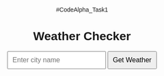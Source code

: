 #CodeAlpha_Task1
<!DOCTYPE html>
<html>
<head>
  <title>Weather App</title>
  <style>
    body {
      font-family: Arial;
      text-align: center;
      margin-top: 50px;
    }
    input, button {
      padding: 10px;
      font-size: 16px;
    }
    #weather-info {
      margin-top: 20px;
      font-size: 18px;
    }
  </style>
</head>
<body>

  <h1>Weather Checker</h1>
  <input type="text" id="city" placeholder="Enter city name">
  <button onclick="getWeather()">Get Weather</button>

  <div id="weather-info"></div>

  <script>
    async function getWeather() {
      const apiKey = '7fa4e70c17f9449229798e9f7c00e075'; // Replace with your actual key
      const city = document.getElementById('city').value;
      const weatherInfo = document.getElementById('weather-info');

      if (!city) {
        weatherInfo.innerHTML = 'Please enter a city name.';
        return;
      }

      const url = `https://api.openweathermap.org/data/2.5/weather?q=${city}&appid=${apiKey}&units=metric`;

      try {
        const response = await fetch(url);
        if (!response.ok) throw new Error('City not found');

        const data = await response.json();
        const temp = data.main.temp;
        const desc = data.weather[0].description;
        const name = data.name;

        weatherInfo.innerHTML = `Weather in <b>${name}</b>: ${temp}°C, ${desc}`;
      } catch (error) {
        weatherInfo.innerHTML = 'Error: ' + error.message;
      }
    }
  </script>

</body>
</html>